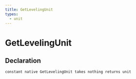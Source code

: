 ```yaml
---
title: GetLevelingUnit
types:
  - unit
---
```


# GetLevelingUnit

## Declaration

```jass
constant native GetLevelingUnit takes nothing returns unit
```
